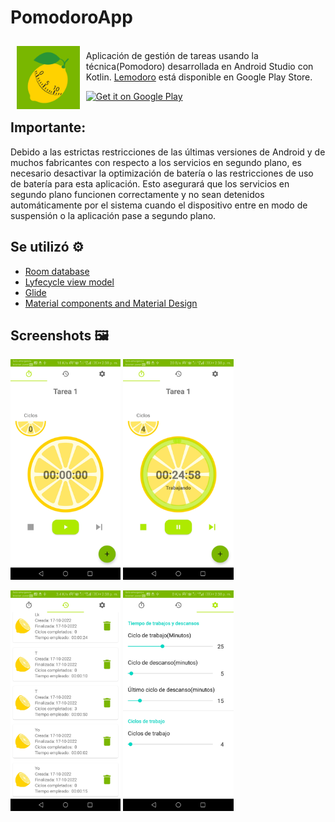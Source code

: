 # PomodoroApp

<img src="https://github.com/hall9zeha/PomodoroApp/blob/main/InKotlin/app/src/main/ic_launcher-playstore.png" align="left"
width="20%" hspace="10" vspace="10">
</br>
Aplicación de gestión de tareas usando la técnica(Pomodoro) desarrollada en Android Studio con Kotlin. 
[Lemodoro](https://play.google.com/store/apps/details?id=com.barryzeha.pomodoroapp) está disponible en  Google Play Store.
</br>
<p align="left">
<a href="https://play.google.com/store/apps/details?id=com.barryzeha.pomodoroapp">
    <img alt="Get it on Google Play"
        height="80"
        src="https://play.google.com/intl/en_us/badges/images/generic/en_badge_web_generic.png" />
</a>  

## Importante:
Debido a las estrictas restricciones de las últimas versiones de Android y de muchos fabricantes con respecto a los servicios en segundo plano, es necesario desactivar la optimización de batería o las restricciones de uso de batería para esta aplicación.
Esto asegurará que los servicios en segundo plano funcionen correctamente y no sean detenidos automáticamente por el sistema cuando el dispositivo entre en modo de suspensión o la aplicación pase a segundo plano.

## Se utilizó :gear:

* [Room database](https://developer.android.com/jetpack/androidx/releases/room?gclid=EAIaIQobChMIh-Hoi7C_-gIVRxXUAR2kZAAsEAAYASAAEgJnivD_BwE&gclsrc=aw.ds)
* [Lyfecycle view model](https://developer.android.com/jetpack/androidx/releases/lifecycle)
* [Glide](https://developer.android.com/training/dependency-injection/hilt-android) 
* [Material components and Material Design](https://material.io/components)

## Screenshots :framed_picture:

<img src="https://github.com/hall9zeha/PomodoroApp/blob/main/screenshots/img1.jpg" alt="drawing" width="35%"/> <img src="https://github.com/hall9zeha/PomodoroApp/blob/main/screenshots/img2.jpg" alt="drawing" width="35%"/>

 <img src="https://github.com/hall9zeha/PomodoroApp/blob/main/screenshots/img3.jpg" alt="drawing" width="35%"/> <img src="https://github.com/hall9zeha/PomodoroApp/blob/main/screenshots/img4.jpg" alt="drawing" width="35%"/>

 
